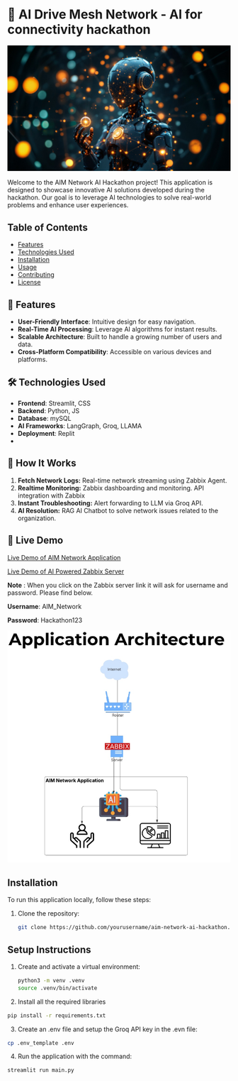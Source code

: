 # 🚀 AI Drive Mesh Network - AI for connectivity hackathon

<img src="images/aim_network_cover_picture.jpeg" alt="AIM Network AI Cover" width="600"/>


Welcome to the AIM Network AI Hackathon project! This application is designed to showcase innovative AI solutions developed during the hackathon. Our goal is to leverage AI technologies to solve real-world problems and enhance user experiences.

## Table of Contents

- [Features](#features)
- [Technologies Used](#technologies-used)
- [Installation](#installation)
- [Usage](#usage)
- [Contributing](#contributing)
- [License](#license)

## 🌟 Features

- **User-Friendly Interface**: Intuitive design for easy navigation.
- **Real-Time AI Processing**: Leverage AI algorithms for instant results.
- **Scalable Architecture**: Built to handle a growing number of users and data.
- **Cross-Platform Compatibility**: Accessible on various devices and platforms.

## 🛠️ Technologies Used

- **Frontend**: Streamlit, CSS
- **Backend**: Python, JS
- **Database**: mySQL
- **AI Frameworks**: LangGraph, Groq, LLAMA
- **Deployment**: Replit
- 
## 🎯 How It Works
1. **Fetch Network Logs:** Real-time network streaming using Zabbix Agent.
2. **Realtime Monitoring:** Zabbix dashboarding and monitoring. API integration with Zabbix
3. **Instant Troubleshooting:** Alert forwarding to LLM via Groq API.
4. **AI Resolution:** RAG AI Chatbot to solve network issues related to the organization.

## 📡 Live Demo
[Live Demo of AIM Network Application](https://aim-network-ai-hackathon.replit.app/)


[Live Demo of AI Powered Zabbix Server](http://98.62.234.66/zabbix/zabbix.php?action=dashboard.view&dashboardid=1)

**Note** : When you click on the Zabbix server link it will ask for username and password. Please find below.

**Username**: AIM_Network

**Password**: Hackathon123

<img src="images/aimarchitectureflow.jpg" alt="AIM Network Architecture" width="600"/>

## Installation

To run this application locally, follow these steps:

1. Clone the repository:
   ```bash
   git clone https://github.com/yourusername/aim-network-ai-hackathon.git
## Setup Instructions

1. Create and activate a virtual environment:
   ```bash
   python3 -m venv .venv
   source .venv/bin/activate

2. Install all the required libraries
```bash
pip install -r requirements.txt
```

3. Create an .env file and setup the Groq API key in the .evn file:
```bash
cp .env_template .env
```

4. Run the application with the command:
```bash
streamlit run main.py
```

